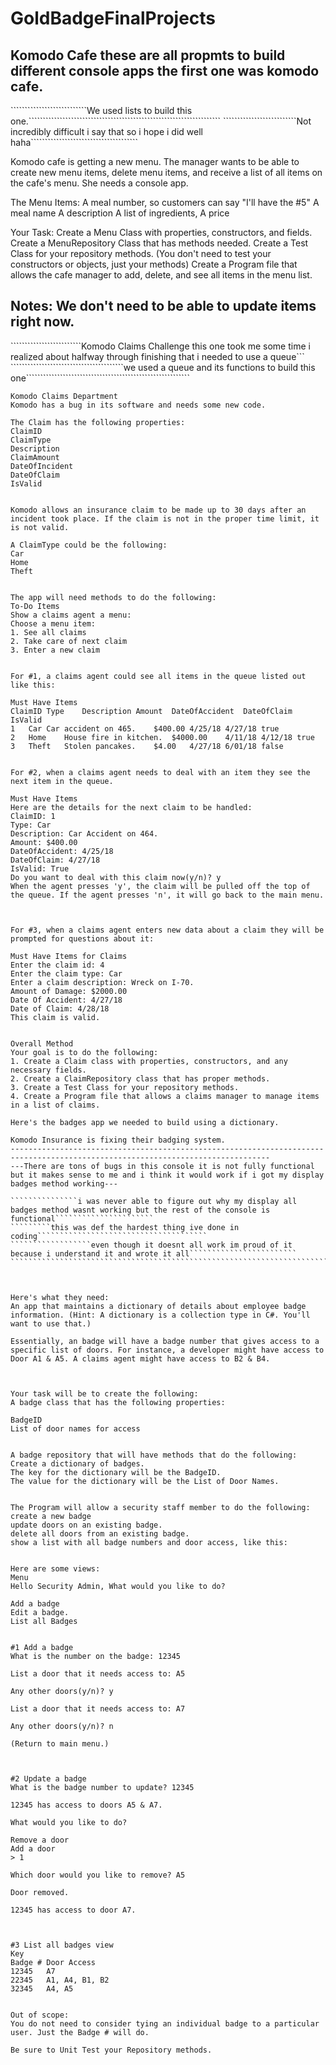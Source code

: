 # GoldBadgeFinalProjects


Komodo Cafe these are all propmts to build different console apps the first one was komodo cafe.
---------------------------------------------------------------------------------------------------------
```````````````````````````We used lists to build this one.````````````````````````````````````````````````````````````````````
``````````````````````````Not incredibly difficult i say that so i hope i did well haha`````````````````````````````````````` 




Komodo cafe is getting a new menu. The manager wants to be able to create new menu items, delete menu items, and receive a list of all items on the cafe's menu. She needs a console app.

 

The Menu Items:
A meal number, so customers can say "I'll have the #5"
A meal name
A description
A list of ingredients,
A price
 

Your Task:
Create a Menu Class with properties, constructors, and fields.
Create a MenuRepository Class that has methods needed.
Create a Test Class for your repository methods. (You don't need to test your constructors or objects, just your methods)
Create a Program file that allows the cafe manager to add, delete, and see all items in the menu list.
 

Notes:
We don't need to be able to update items right now.
------------------------------------------------------------------------------------------------------------------------------------------------------

`````````````````````````Komodo Claims Challenge this one took me some time i realized about halfway through finishing that i needed to use a queue``` 
````````````````````````````````````````we used a queue and its functions to build this one`````````````````````````````````````````````````````````` 
``````````````````````````````````````````````````````````````````````````````````````````````````````````````````````````````````````````````````````
Komodo Claims Department
Komodo has a bug in its software and needs some new code.

The Claim has the following properties:
ClaimID
ClaimType
Description
ClaimAmount
DateOfIncident
DateOfClaim
IsValid
 

Komodo allows an insurance claim to be made up to 30 days after an incident took place. If the claim is not in the proper time limit, it is not valid.

A ClaimType could be the following:
Car
Home
Theft
 

The app will need methods to do the following:
To-Do Items
Show a claims agent a menu:
Choose a menu item:
1. See all claims
2. Take care of next claim
3. Enter a new claim
 

For #1, a claims agent could see all items in the queue listed out like this:

Must Have Items
ClaimID	Type	Description	Amount	DateOfAccident	DateOfClaim	IsValid
1	Car	Car accident on 465.	$400.00	4/25/18	4/27/18	true
2	Home	House fire in kitchen.	$4000.00	4/11/18	4/12/18	true
3	Theft	Stolen pancakes.	$4.00	4/27/18	6/01/18	false
 

For #2, when a claims agent needs to deal with an item they see the next item in the queue.

Must Have Items
Here are the details for the next claim to be handled:
ClaimID: 1
Type: Car
Description: Car Accident on 464.
Amount: $400.00
DateOfAccident: 4/25/18
DateOfClaim: 4/27/18
IsValid: True
Do you want to deal with this claim now(y/n)? y
When the agent presses 'y', the claim will be pulled off the top of the queue. If the agent presses 'n', it will go back to the main menu.

 

For #3, when a claims agent enters new data about a claim they will be prompted for questions about it:

Must Have Items for Claims
Enter the claim id: 4
Enter the claim type: Car
Enter a claim description: Wreck on I-70.
Amount of Damage: $2000.00
Date Of Accident: 4/27/18
Date of Claim: 4/28/18
This claim is valid.
 

Overall Method
Your goal is to do the following:
1. Create a Claim class with properties, constructors, and any necessary fields.
2. Create a ClaimRepository class that has proper methods.
3. Create a Test Class for your repository methods.
4. Create a Program file that allows a claims manager to manage items in a list of claims.

Here's the badges app we needed to build using a dictionary.

Komodo Insurance is fixing their badging system.
--------------------------------------------------------------------------------------------------------------------------------
---There are tons of bugs in this console it is not fully functional but it makes sense to me and i think it would work if i got my display badges method working---

```````````````i was never able to figure out why my display all badges method wasnt working but the rest of the console is functional`````````````````````` 
`````````this was def the hardest thing ive done in coding`````````````````````````````````````` 
``````````````````even though it doesnt all work im proud of it because i understand it and wrote it all````````````````````````
````````````````````````````````````````````````````````````````````````````````````````````````````````````````````````````````

 

Here's what they need:
An app that maintains a dictionary of details about employee badge information. (Hint: A dictionary is a collection type in C#. You'll want to use that.)

Essentially, an badge will have a badge number that gives access to a specific list of doors. For instance, a developer might have access to Door A1 & A5. A claims agent might have access to B2 & B4.

 

Your task will be to create the following:
A badge class that has the following properties:

BadgeID
List of door names for access
 

A badge repository that will have methods that do the following:
Create a dictionary of badges.
The key for the dictionary will be the BadgeID.
The value for the dictionary will be the List of Door Names.
 

The Program will allow a security staff member to do the following:
create a new badge
update doors on an existing badge.
delete all doors from an existing badge.
show a list with all badge numbers and door access, like this:
 

Here are some views:
Menu
Hello Security Admin, What would you like to do?

Add a badge
Edit a badge.
List all Badges
 

#1 Add a badge
What is the number on the badge: 12345

List a door that it needs access to: A5

Any other doors(y/n)? y

List a door that it needs access to: A7

Any other doors(y/n)? n

(Return to main menu.)

 

#2 Update a badge
What is the badge number to update? 12345

12345 has access to doors A5 & A7.

What would you like to do?

Remove a door
Add a door
> 1

Which door would you like to remove? A5

Door removed.

12345 has access to door A7.

 

#3 List all badges view
Key	
Badge #	Door Access
12345	A7
22345	A1, A4, B1, B2
32345	A4, A5
 

Out of scope:
You do not need to consider tying an individual badge to a particular user. Just the Badge # will do.

Be sure to Unit Test your Repository methods.
